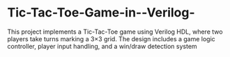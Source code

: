 # Tic-Tac-Toe-Game-in--Verilog-
This project implements a Tic-Tac-Toe game using Verilog HDL, where two players take turns marking a 3×3 grid. The design includes a game logic controller, player input handling, and a win/draw detection system
